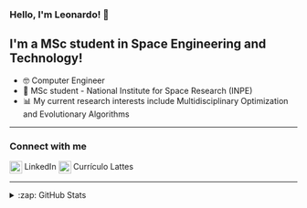 ### Hello, I'm Leonardo! 👋

## I'm a MSc student in Space Engineering and Technology!
- 🤓 Computer Engineer
- 🚀 MSc student - National Institute for Space Research (INPE)
- 📊 My current research interests include Multidisciplinary Optimization and Evolutionary Algorithms

---

### Connect with me

[<img align="center" alt="leobeckerdaluz | LinkedIn" width="22px" src="https://cdn.jsdelivr.net/npm/simple-icons@v3/icons/linkedin.svg" />](https://www.linkedin.com/in/leonardo-becker-da-luz-460872164/) LinkedIn
[<img align="center" alt="leobeckerdaluz | Lattes" width="22px" src="https://ufmg.br/thumbor/jKht0gK_EKiWGANsvxCB7ORa9_4=/27x0:396x247/712x474/https://ufmg.br/storage/d/4/9/9/d499bf9074133db295373575066f97e4_15622676670826_972558144.png" />](http://lattes.cnpq.br/8811631270161746) Currículo Lattes

---

<details>
  <summary>:zap: GitHub Stats</summary>
  
  [![Leonardo's github stats](https://github-readme-stats.vercel.app/api?username=leobeckerdaluz)](https://github-readme-stats.vercel.app/api?username=leobeckerdaluz)
  
</details>